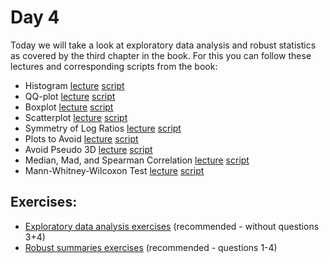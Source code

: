 # Day 4

Today we will take a look at exploratory data analysis and robust statistics as covered by the third chapter in the book. For this you can follow these lectures and corresponding scripts from the book:


- Histogram [lecture](https://www.youtube.com/watch?v=UaXYRf6qtEg) [script](http://genomicsclass.github.io/book/pages/exploratory_data_analysis.html)
- QQ-plot [lecture](https://www.youtube.com/watch?v=5F62EwMF26c)  [script](http://genomicsclass.github.io/book/pages/exploratory_data_analysis.html)
- Boxplot [lecture](https://www.youtube.com/watch?v=Hh-Pd23OmVo)  [script](http://genomicsclass.github.io/book/pages/exploratory_data_analysis.html)
- Scatterplot [lecture](https://www.youtube.com/watch?v=dmJzInKpuRE)  [script](http://genomicsclass.github.io/book/pages/exploratory_data_analysis.html)
- Symmetry of Log Ratios [lecture](https://www.youtube.com/watch?v=kxW4bCrYvco)  [script](http://genomicsclass.github.io/book/pages/robust_summaries.html)
- Plots to Avoid [lecture](https://www.youtube.com/watch?v=p-dYnSbBTa8)  [script](http://genomicsclass.github.io/book/pages/plots_to_avoid.html)
- Avoid Pseudo 3D [lecture](https://www.youtube.com/watch?v=15dRwC-gP0Q)  [script](http://genomicsclass.github.io/book/pages/plots_to_avoid.html)
 - Median, Mad, and Spearman Correlation
[lecture](https://www.youtube.com/watch?v=vLDxz51pLZQ)  [script](http://genomicsclass.github.io/book/pages/robust_summaries.html)
- Mann-Whitney-Wilcoxon Test [lecture](https://www.youtube.com/watch?v=3WKOnz6L1Fc)  [script](http://genomicsclass.github.io/book/pages/ranktest.html)

## Exercises:

-  [Exploratory data analysis exercises](http://genomicsclass.github.io/book/pages/exploratory_data_analysis_exercises.html) (recommended - without questions 3+4)
-   [Robust summaries exercises](http://genomicsclass.github.io/book/pages/robust_summaries_exercises.html) (recommended - questions 1-4)

